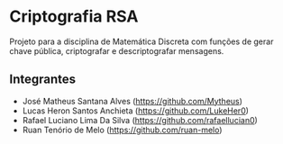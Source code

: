 # Criptografia RSA
Projeto para a disciplina de Matemática Discreta com funções de gerar chave pública, criptografar e descriptografar mensagens.

## Integrantes
- José Matheus Santana Alves (https://github.com/Mytheus)
- Lucas Heron Santos Anchieta (https://github.com/LukeHer0)
- Rafael Luciano Lima Da Silva (https://github.com/rafaellucian0)
- Ruan Tenório de Melo (https://github.com/ruan-melo)
